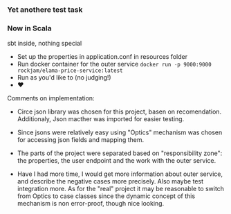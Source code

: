 ### Yet anothere test task

### Now in Scala

sbt inside, nothing special

- Set up the properties in application.conf in resources folder
- Run docker container for the outer service
`docker run -p 9000:9000 rockjam/elama-price-service:latest`
- Run as you'd like to (no judging!)
- :heart:


Comments on implementation:

- Circe json library was chosen for this project, basen on recomendation. Additionaly, Json macther was imported for easier testing. 
- Since jsons were relatively easy using "Optics" mechanism was chosen for accessing json fields and mapping them.
- The parts of the project were separated based on "responsibility zone": the properties, the user endpoint and the work with the outer service.

- Have I had more time, I would get more information about outer service, and describe the negative cases more precisely. Also maybe test integration more. As for the "real" project it may be reasonable to switch from Optics to case classes since the dynamic concept of this mechanism is non error-proof, though nice looking.
